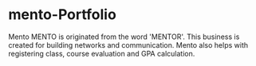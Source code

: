 # mento-Portfolio
Mento
MENTO is originated from the word 'MENTOR'. This business is created for building networks and communication. Mento also helps with registering class, course evaluation and GPA calculation.
